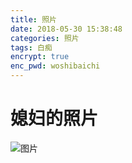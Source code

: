 ```yaml
---
title: 照片
date: 2018-05-30 15:38:48
categories: 照片
tags: 白痴
encrypt: true
enc_pwd: woshibaichi
---
```

# 媳妇的照片



![图片](/images/background.jpg)

